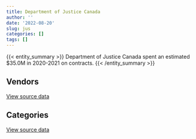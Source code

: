 ```yaml
---
title: Department of Justice Canada
author: ''
date: '2022-08-20'
slug: jus
categories: []
tags: []
---
```


<script src="/rmarkdown-libs/htmlwidgets/htmlwidgets.js"></script>
<link href="/rmarkdown-libs/datatables-css/datatables-crosstalk.css" rel="stylesheet" />
<script src="/rmarkdown-libs/datatables-binding/datatables.js"></script>
<script src="/rmarkdown-libs/jquery/jquery-3.6.0.min.js"></script>
<link href="/rmarkdown-libs/dt-core-bootstrap/css/dataTables.bootstrap.min.css" rel="stylesheet" />
<link href="/rmarkdown-libs/dt-core-bootstrap/css/dataTables.bootstrap.extra.css" rel="stylesheet" />
<script src="/rmarkdown-libs/dt-core-bootstrap/js/jquery.dataTables.min.js"></script>
<script src="/rmarkdown-libs/dt-core-bootstrap/js/dataTables.bootstrap.min.js"></script>
<link href="/rmarkdown-libs/crosstalk/css/crosstalk.min.css" rel="stylesheet" />
<script src="/rmarkdown-libs/crosstalk/js/crosstalk.min.js"></script>
<script src="/rmarkdown-libs/htmlwidgets/htmlwidgets.js"></script>
<link href="/rmarkdown-libs/datatables-css/datatables-crosstalk.css" rel="stylesheet" />
<script src="/rmarkdown-libs/datatables-binding/datatables.js"></script>
<script src="/rmarkdown-libs/jquery/jquery-3.6.0.min.js"></script>
<link href="/rmarkdown-libs/dt-core-bootstrap/css/dataTables.bootstrap.min.css" rel="stylesheet" />
<link href="/rmarkdown-libs/dt-core-bootstrap/css/dataTables.bootstrap.extra.css" rel="stylesheet" />
<script src="/rmarkdown-libs/dt-core-bootstrap/js/jquery.dataTables.min.js"></script>
<script src="/rmarkdown-libs/dt-core-bootstrap/js/dataTables.bootstrap.min.js"></script>
<link href="/rmarkdown-libs/crosstalk/css/crosstalk.min.css" rel="stylesheet" />
<script src="/rmarkdown-libs/crosstalk/js/crosstalk.min.js"></script>

{{< entity_summary >}}
Department of Justice Canada spent an estimated \$35.0M in 2020-2021 on contracts.
{{< /entity_summary >}}

## Vendors

<div id="htmlwidget-1" style="width:100%;height:auto;" class="datatables html-widget"></div>
<script type="application/json" data-for="htmlwidget-1">{"x":{"style":"bootstrap","filter":"none","vertical":false,"data":[["<a href=\"/vendors/4_office_automation/\">4 OFFICE AUTOMATION<\/a>","<a href=\"/vendors/adobe/\">ADOBE<\/a>","<a href=\"/vendors/advanced_business_interiors/\">ADVANCED BUSINESS INTERIORS<\/a>","<a href=\"/vendors/advanced_chippewa_technologies/\">ADVANCED CHIPPEWA TECHNOLOGIES<\/a>","<a href=\"/vendors/altis_human_resources/\">ALTIS HUMAN RESOURCES<\/a>","<a href=\"/vendors/asokan_business_interiors/\">ASOKAN BUSINESS INTERIORS<\/a>","<a href=\"/vendors/avi_spl_canada/\">AVI SPL CANADA<\/a>","<a href=\"/vendors/bayshore_healthcare/\">BAYSHORE HEALTHCARE<\/a>","<a href=\"/vendors/bdo_canada/\">BDO CANADA<\/a>","<a href=\"/vendors/bell_canada/\">BELL CANADA<\/a>","<a href=\"/vendors/brookfield_global_integrated_solutions/\">BROOKFIELD GLOBAL INTEGRATED SOLUTIONS<\/a>","<a href=\"/vendors/cache_computer_consulting/\">CACHE COMPUTER CONSULTING<\/a>","<a href=\"/vendors/calian/\">CALIAN<\/a>","<a href=\"/vendors/canada_post/\">CANADA POST<\/a>","<a href=\"/vendors/canadian_corps_of_commissionaires/\">CANADIAN CORPS OF COMMISSIONAIRES<\/a>","<a href=\"/vendors/canadian_development_consultants/\">CANADIAN DEVELOPMENT CONSULTANTS<\/a>","<a href=\"/vendors/canon/\">CANON<\/a>","<a href=\"/vendors/cansel_survey_equipment/\">CANSEL SURVEY EQUIPMENT<\/a>","<a href=\"/vendors/carahsoft_technology/\">CARAHSOFT TECHNOLOGY<\/a>","<a href=\"/vendors/carswell/\">CARSWELL<\/a>","<a href=\"/vendors/cbci_telecom/\">CBCI TELECOM<\/a>","<a href=\"/vendors/cdw_canada/\">CDW CANADA<\/a>","<a href=\"/vendors/cgi/\">CGI<\/a>","<a href=\"/vendors/chubb_edwards/\">CHUBB EDWARDS<\/a>","<a href=\"/vendors/cistel_technology/\">CISTEL TECHNOLOGY<\/a>","<a href=\"/vendors/cnw_group/\">CNW GROUP<\/a>","<a href=\"/vendors/cofomo/\">COFOMO<\/a>","<a href=\"/vendors/colliers_project_leaders/\">COLLIERS PROJECT LEADERS<\/a>","<a href=\"/vendors/conexsys/\">CONEXSYS<\/a>","<a href=\"/vendors/coradix_technology_consulting/\">CORADIX TECHNOLOGY CONSULTING<\/a>","<a href=\"/vendors/csdc_systems/\">CSDC SYSTEMS<\/a>","<a href=\"/vendors/d4is_solutions/\">D4IS SOLUTIONS<\/a>","<a href=\"/vendors/dell_computer/\">DELL COMPUTER<\/a>","<a href=\"/vendors/donna_cona/\">DONNA CONA<\/a>","<a href=\"/vendors/dynamic_personnel_consultants/\">DYNAMIC PERSONNEL CONSULTANTS<\/a>","<a href=\"/vendors/eberhard_von_huene_associates/\">EBERHARD VON HUENE ASSOCIATES<\/a>","<a href=\"/vendors/ebsco_canada/\">EBSCO CANADA<\/a>","<a href=\"/vendors/ecole_de_langues_abce/\">ECOLE DE LANGUES ABCE<\/a>","<a href=\"/vendors/ecole_de_langues_la_cite/\">ECOLE DE LANGUES LA CITE<\/a>","<a href=\"/vendors/ekos_research_associates/\">EKOS RESEARCH ASSOCIATES<\/a>","<a href=\"/vendors/emcon_services/\">EMCON SERVICES<\/a>","<a href=\"/vendors/eperformance/\">EPERFORMANCE<\/a>","<a href=\"/vendors/ernst_young/\">ERNST YOUNG<\/a>","<a href=\"/vendors/excel_human_resources/\">EXCEL HUMAN RESOURCES<\/a>","<a href=\"/vendors/fast_forward_french/\">FAST FORWARD FRENCH<\/a>","<a href=\"/vendors/fast_track_staffing/\">FAST TRACK STAFFING<\/a>","<a href=\"/vendors/fmc_professionals/\">FMC PROFESSIONALS<\/a>","<a href=\"/vendors/g4s_security_services/\">G4S SECURITY SERVICES<\/a>","<a href=\"/vendors/gartner/\">GARTNER<\/a>","<a href=\"/vendors/gc_strategies/\">GC STRATEGIES<\/a>","<a href=\"/vendors/gilmore_reproductions/\">GILMORE REPRODUCTIONS<\/a>","<a href=\"/vendors/global_upholstery/\">GLOBAL UPHOLSTERY<\/a>","<a href=\"/vendors/goss_gilroy/\">GOSS GILROY<\/a>","<a href=\"/vendors/grand_toy/\">GRAND TOY<\/a>","<a href=\"/vendors/graybridge_international_consulting/\">GRAYBRIDGE INTERNATIONAL CONSULTING<\/a>","<a href=\"/vendors/horizant/\">HORIZANT<\/a>","<a href=\"/vendors/hypertec/\">HYPERTEC<\/a>","<a href=\"/vendors/ibiska_telecom/\">IBISKA TELECOM<\/a>","<a href=\"/vendors/ibm_canada/\">IBM CANADA<\/a>","<a href=\"/vendors/ifathom/\">IFATHOM<\/a>","<a href=\"/vendors/info_tech_research_group/\">INFO TECH RESEARCH GROUP<\/a>","<a href=\"/vendors/inland_audio_visual/\">INLAND AUDIO VISUAL<\/a>","<a href=\"/vendors/international_reporting/\">INTERNATIONAL REPORTING<\/a>","<a href=\"/vendors/ipss/\">IPSS<\/a>","<a href=\"/vendors/iron_mountain/\">IRON MOUNTAIN<\/a>","<a href=\"/vendors/lannick_contract_solutions/\">LANNICK CONTRACT SOLUTIONS<\/a>","<a href=\"/vendors/lansdowne_technologies/\">LANSDOWNE TECHNOLOGIES<\/a>","<a href=\"/vendors/leo_pisces_services_group/\">LEO PISCES SERVICES GROUP<\/a>","<a href=\"/vendors/lexisnexis_canada/\">LEXISNEXIS CANADA<\/a>","<a href=\"/vendors/lowe_martin_company/\">LOWE MARTIN COMPANY<\/a>","<a href=\"/vendors/mdos_consulting/\">MDOS CONSULTING<\/a>","<a href=\"/vendors/michael_wager_consulting/\">MICHAEL WAGER CONSULTING<\/a>","<a href=\"/vendors/microsoft_canada/\">MICROSOFT CANADA<\/a>","<a href=\"/vendors/mindwire_systems/\">MINDWIRE SYSTEMS<\/a>","<a href=\"/vendors/mitsubishi_motor_sales/\">MITSUBISHI MOTOR SALES<\/a>","<a href=\"/vendors/mnp/\">MNP<\/a>","<a href=\"/vendors/modis_canada/\">MODIS CANADA<\/a>","<a href=\"/vendors/nattiq/\">NATTIQ<\/a>","<a href=\"/vendors/naut_mawt_tribal_council/\">NAUT MAWT TRIBAL COUNCIL<\/a>","<a href=\"/vendors/navpoint_consulting_group/\">NAVPOINT CONSULTING GROUP<\/a>","<a href=\"/vendors/nisha_techonologies/\">NISHA TECHONOLOGIES<\/a>","<a href=\"/vendors/nitam_solutions/\">NITAM SOLUTIONS<\/a>","<a href=\"/vendors/nova_networks/\">NOVA NETWORKS<\/a>","<a href=\"/vendors/nuix_north_america/\">NUIX NORTH AMERICA<\/a>","<a href=\"/vendors/openframe_technologies/\">OPENFRAME TECHNOLOGIES<\/a>","<a href=\"/vendors/oproma/\">OPROMA<\/a>","<a href=\"/vendors/optiv_canada_federal/\">OPTIV CANADA FEDERAL<\/a>","<a href=\"/vendors/orangutech/\">ORANGUTECH<\/a>","<a href=\"/vendors/panasonic/\">PANASONIC<\/a>","<a href=\"/vendors/pitney_bowes/\">PITNEY BOWES<\/a>","<a href=\"/vendors/pleiad_canada/\">PLEIAD CANADA<\/a>","<a href=\"/vendors/pra/\">PRA<\/a>","<a href=\"/vendors/precisionerp/\">PRECISIONERP<\/a>","<a href=\"/vendors/printers_plus/\">PRINTERS PLUS<\/a>","<a href=\"/vendors/prosci_canada/\">PROSCI CANADA<\/a>","<a href=\"/vendors/protak_consulting_group/\">PROTAK CONSULTING GROUP<\/a>","<a href=\"/vendors/purespirit_solutions/\">PURESPIRIT SOLUTIONS<\/a>","<a href=\"/vendors/qmr/\">QMR<\/a>","<a href=\"/vendors/quantum_management_services/\">QUANTUM MANAGEMENT SERVICES<\/a>","<a href=\"/vendors/quintet_consulting/\">QUINTET CONSULTING<\/a>","<a href=\"/vendors/raymond_chabot_grant_thornton/\">RAYMOND CHABOT GRANT THORNTON<\/a>","<a href=\"/vendors/sas_institute/\">SAS INSTITUTE<\/a>","<a href=\"/vendors/sharp_electronics/\">SHARP ELECTRONICS<\/a>","<a href=\"/vendors/si_systems/\">SI SYSTEMS<\/a>","<a href=\"/vendors/simplex_grinnell/\">SIMPLEX GRINNELL<\/a>","<a href=\"/vendors/softchoice/\">SOFTCHOICE<\/a>","<a href=\"/vendors/softsim_technologies/\">SOFTSIM TECHNOLOGIES<\/a>","<a href=\"/vendors/solotech/\">SOLOTECH<\/a>","<a href=\"/vendors/sra_staffing_solutions/\">SRA STAFFING SOLUTIONS<\/a>","<a href=\"/vendors/st_joseph_print_group/\">ST JOSEPH PRINT GROUP<\/a>","<a href=\"/vendors/stiff_sentences/\">STIFF SENTENCES<\/a>","<a href=\"/vendors/stoneworks_technologies/\">STONEWORKS TECHNOLOGIES<\/a>","<a href=\"/vendors/systemscope/\">SYSTEMSCOPE<\/a>","<a href=\"/vendors/teknion/\">TEKNION<\/a>","<a href=\"/vendors/teksystems_canada/\">TEKSYSTEMS CANADA<\/a>","<a href=\"/vendors/telus_canada/\">TELUS CANADA<\/a>","<a href=\"/vendors/the_aim_group/\">THE AIM GROUP<\/a>","<a href=\"/vendors/thomson_reuters/\">THOMSON REUTERS<\/a>","<a href=\"/vendors/tiree/\">TIREE<\/a>","<a href=\"/vendors/toshiba_canada/\">TOSHIBA CANADA<\/a>","<a href=\"/vendors/totem_offisource/\">TOTEM OFFISOURCE<\/a>","<a href=\"/vendors/toyota_canada/\">TOYOTA CANADA<\/a>","<a href=\"/vendors/trm_technologies/\">TRM TECHNOLOGIES<\/a>","<a href=\"/vendors/turtle_island_staffing/\">TURTLE ISLAND STAFFING<\/a>","<a href=\"/vendors/university_of_new_brunswick/\">UNIVERSITY OF NEW BRUNSWICK<\/a>","<a href=\"/vendors/university_of_toronto/\">UNIVERSITY OF TORONTO<\/a>","<a href=\"/vendors/university_of_western_ontario/\">UNIVERSITY OF WESTERN ONTARIO<\/a>","<a href=\"/vendors/vmware/\">VMWARE<\/a>","<a href=\"/vendors/wolters_kluwer/\">WOLTERS KLUWER<\/a>","<a href=\"/vendors/workdynamics_technologies/\">WORKDYNAMICS TECHNOLOGIES<\/a>","<a href=\"/vendors/xerox/\">XEROX<\/a>","<a href=\"/vendors/zernam_enterprise/\">ZERNAM ENTERPRISE<\/a>"],[314102.87,null,343765.76,99579.5,955896.43,59483.08,62205.84,94879.91,null,35335.49,134156.3,58933.74,null,14375,2866624.88,1308913.93,24708.44,622.29,27458.35,2694453.99,171724.83,28122.42,3032254.8,19605.54,47754.23,18339.9,1734477.24,null,24549.77,null,63126.89,8706.78,null,24998.99,null,23399.95,17034.19,36915,63331.98,245876.7,10735,null,null,null,13991.6,24860,null,12927.2,483576.87,null,27982.24,15438.84,186034.8,13014.7,null,41873.41,null,365047.22,null,null,null,10790.17,51974.43,98667.67,697817.73,109965.4,null,49720,413382.7,3254.2,232349.72,null,128332.07,24999.51,null,null,435890.98,null,84975,137946.64,1109992.89,null,15705.64,null,null,257466.55,null,151262.03,null,1446.29,null,71618.04,177855.03,null,79150.85,31073.17,null,null,13137.76,68280.26,115799.89,58064.21,null,247504.42,null,617449.38,null,null,219220.02,211518.13,null,null,17500.07,69496.29,null,19314.79,330983.26,null,null,669772.14,69906.25,null,150711.11,null,null,null,null,null,8283.57,10979.02,98951.09,328835.89],[405758.47,176754.87,117076.53,114939.59,1034254.59,27691.55,35881.4,159654.31,12223.8,null,63690.77,51384.87,null,null,3134874.28,null,41169.3,14715.4,72177.56,4521380.85,391116.08,61548.28,2631809.41,11101.98,28386.68,null,1393303.08,72106.34,null,9172.39,63126.89,null,null,null,13539.15,null,21618.17,64437.19,38290.05,67798.67,null,null,null,232147.12,31382.15,null,null,null,217356.12,null,null,44121.39,209899.63,13876.91,null,117676.94,33014.11,275176.46,2204.89,null,29199.2,null,184898.61,80620.07,678011.78,106966.35,null,null,883675.76,null,24408,null,137262.73,null,44933.89,85021.2,458502.04,285923.25,54020.71,216501.8,1202682.73,null,null,4779.4,null,275145.32,null,509099.69,null,6448.49,null,279817.12,162861.29,3403.91,null,null,80038.67,56726,null,33871.76,96526.25,12550.04,63850.44,324485.67,null,556670.89,null,69007.06,null,302923.27,24916.5,null,88603.84,126633.01,null,null,357665.6,555277.63,45303.33,3061788.94,54470.42,55243.41,null,8589.94,null,24024,null,19468.11,33594.49,78780.63,103317.15,461685.02],[304739.58,293015.59,222811.63,156031.48,1501317.24,null,58842.54,149115.91,9811.2,null,null,84597.36,23504,null,3363020.62,690471.96,88612.43,17150.77,44467.94,2282944.07,86376,3055633.98,2357321.18,837.93,33899.28,33900,1387386.8,244932.64,null,43598.61,59941.74,null,12023.2,56956.07,10581.04,null,23608.39,77845.5,98120.07,null,null,209366.4,null,253438.03,null,null,0,null,27751.2,34149.5,48822.51,60835.65,217073.18,12518.19,9532.49,54642.28,184941.31,315339.12,175135.39,null,108365.26,98177.72,32532.6,195410.23,828261.72,null,11413,null,917225.66,null,null,null,781160.55,null,null,null,459758.21,274492.68,null,366850.26,247327.32,73686.94,null,363302.33,29558.81,216416.91,10746.3,774011.98,null,6466.16,5943.94,284470.14,163307.48,62444.59,59511.45,null,null,null,null,122548.5,197444.01,10424.83,242280.94,223396.04,2871.82,null,63621.03,null,17105.5,289680.64,null,null,42491.1,231745.72,190708.8,null,261579.08,2139191.26,263190.78,null,31135.29,null,null,119391.47,null,null,2539.91,null,33686.53,117972.42,121859.1,413464.07],[385281.57,220161.99,121708.78,148149.93,1427491.82,null,76689.56,151056.48,null,null,null,187257.59,60846.55,null,3488855.87,996135.43,76240.34,31955.87,44346.44,6288.22,314078.28,70312.05,2369733.93,4377.53,27442.77,16950,1121499.23,null,null,null,14627.26,null,9865.06,null,null,null,22511.82,16380,12138.75,59673.71,null,null,38985,252745.58,null,null,0,null,273915.64,71635.45,131325.39,null,146170.46,null,13345.49,65368.24,499747.71,314585.21,12454.1,39832.5,154603.19,null,26509.8,194876.32,972100.94,null,11413,null,839648.8,null,null,79608.99,840481.65,null,null,null,458502.04,232047.75,404514.34,365847.94,21296.18,30877.23,null,377645.21,149846.77,127337.66,null,798617.32,64926.24,10142,33377.52,235662.58,162861.29,66789.97,118164.1,null,null,41245,null,86954.03,236955.75,null,329668.09,222785.67,18803.56,18641.91,142464.26,null,40542.27,143633.31,null,8071.11,42375,115403.5,610602.74,6937.89,250848.68,3092519.52,262471.68,null,null,null,null,null,29900,null,37010.09,8821.66,33594.49,10351.35,127037.02,216228.49]],"container":"<table class=\"table table-striped table-hover row-border order-column display\">\n  <thead>\n    <tr>\n      <th>Vendor<\/th>\n      <th>2017-2018<\/th>\n      <th>2018-2019<\/th>\n      <th>2019-2020<\/th>\n      <th>2020-2021<\/th>\n    <\/tr>\n  <\/thead>\n<\/table>","options":{"order":[[4,"desc"]],"pageLength":10,"autoWidth":true,"columnDefs":[{"targets":1,"render":"function(data, type, row, meta) {\n    return type !== 'display' ? data : DTWidget.formatCurrency(data, \"$\", 2, 3, \",\", \".\", true, null);\n  }"},{"targets":2,"render":"function(data, type, row, meta) {\n    return type !== 'display' ? data : DTWidget.formatCurrency(data, \"$\", 2, 3, \",\", \".\", true, null);\n  }"},{"targets":3,"render":"function(data, type, row, meta) {\n    return type !== 'display' ? data : DTWidget.formatCurrency(data, \"$\", 2, 3, \",\", \".\", true, null);\n  }"},{"targets":4,"render":"function(data, type, row, meta) {\n    return type !== 'display' ? data : DTWidget.formatCurrency(data, \"$\", 2, 3, \",\", \".\", true, null);\n  }"},{"width":"16%","targets":[1,2,3,4]},{"className":"dt-right","targets":[1,2,3,4]}],"orderClasses":false}},"evals":["options.columnDefs.0.render","options.columnDefs.1.render","options.columnDefs.2.render","options.columnDefs.3.render"],"jsHooks":[]}</script>
<p class="text-right">
<a href="https://github.com/GoC-Spending/contracts-data/tree/main/data/out/departments/jus/summary_by_fiscal_year_by_vendor.csv" class="source-data-link btn btn-link">View source data</a>
</p>

## Categories

<div id="htmlwidget-2" style="width:100%;height:auto;" class="datatables html-widget"></div>
<script type="application/json" data-for="htmlwidget-2">{"x":{"style":"bootstrap","filter":"none","vertical":false,"data":[["<a href=\"/categories/1_facilities_and_construction/\">Facilities and construction<\/a>","<a href=\"/categories/10_office_management/\">Office management<\/a>","<a href=\"/categories/2_professional_services/\">Professional services<\/a>","<a href=\"/categories/3_information_technology/\">Information technology<\/a>","<a href=\"/categories/4_medical/\">Medical<\/a>","<a href=\"/categories/5_transportation_and_logistics/\">Transportation and logistics<\/a>","<a href=\"/categories/6_industrial_products_and_services/\">Industrial products and services<\/a>","<a href=\"/categories/7_travel/\">Travel<\/a>","<a href=\"/categories/8_security_and_protection/\">Security and protection<\/a>","<a href=\"/categories/9_human_capital/\">Human capital<\/a>",null],[134156.3,5803387.08,5156751.74,16060019.27,125092.32,243603.78,46830.72,110163.02,2866624.88,671937.98,110504.05],[67032.7,7255994,5644325.73,21217650.32,338172.2,639982.26,14617.16,85803.02,3134874.28,856904.01,null],[43530.34,8274466.04,6293427.43,19039188.42,190440.97,557674.06,49978.56,86038.1,3363020.62,975294.12,34422.38],[70360.39,6468083.58,6092023.3,16988989.84,172820.28,559390.27,72776.83,12308.24,3488855.87,1034932.81,null]],"container":"<table class=\"table table-striped table-hover row-border order-column display\">\n  <thead>\n    <tr>\n      <th>Category<\/th>\n      <th>2017-2018<\/th>\n      <th>2018-2019<\/th>\n      <th>2019-2020<\/th>\n      <th>2020-2021<\/th>\n    <\/tr>\n  <\/thead>\n<\/table>","options":{"order":[[4,"desc"]],"dom":"t","pageLength":30,"autoWidth":true,"columnDefs":[{"targets":1,"render":"function(data, type, row, meta) {\n    return type !== 'display' ? data : DTWidget.formatCurrency(data, \"$\", 2, 3, \",\", \".\", true, null);\n  }"},{"targets":2,"render":"function(data, type, row, meta) {\n    return type !== 'display' ? data : DTWidget.formatCurrency(data, \"$\", 2, 3, \",\", \".\", true, null);\n  }"},{"targets":3,"render":"function(data, type, row, meta) {\n    return type !== 'display' ? data : DTWidget.formatCurrency(data, \"$\", 2, 3, \",\", \".\", true, null);\n  }"},{"targets":4,"render":"function(data, type, row, meta) {\n    return type !== 'display' ? data : DTWidget.formatCurrency(data, \"$\", 2, 3, \",\", \".\", true, null);\n  }"},{"width":"16%","targets":[1,2,3,4]},{"className":"dt-right","targets":[1,2,3,4]}],"orderClasses":false,"lengthMenu":[10,25,30,50,100]}},"evals":["options.columnDefs.0.render","options.columnDefs.1.render","options.columnDefs.2.render","options.columnDefs.3.render"],"jsHooks":[]}</script>
<p class="text-right">
<a href="https://github.com/GoC-Spending/contracts-data/tree/main/data/out/departments/jus/summary_by_fiscal_year_by_category.csv" class="source-data-link btn btn-link">View source data</a>
</p>
